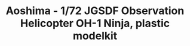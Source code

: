 ---
layout: product
title: "Aoshima - 1/72 JGSDF Observation Helicopter OH-1 Ninja, plastic modelkit"
price: "TBA" 
desc: "N/A"
img_path: "/assets/img/AO14349.jpg"
brand: "N/A"
available: false
special_offer: false
new: false
soon: false
cat: "010000"
subcat: "013700"
subsubcat: "0N/A"
sifra: "AO14349"
---